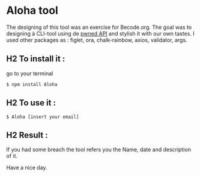 # Aloha tool

The designing of this tool was an exercise for Becode.org. 
The goal was to designing à CLI-tool using de [pwned API](https://haveibeenpwned.com/API/v2#BreachesForAccount) and stylish it with our own tastes. 
I used other packages as : figlet, ora, chalk-rainbow, axios, validator, args.


## H2 To install it :

go to your terminal

``` $ npm install Aloha ```

## H2 To use it :

``` $ Aloha [insert your email] ```


## H2 Result :

If you had some breach the tool refers you the Name, date and description of it.


Have a nice day.


